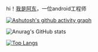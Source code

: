 hi！[我是阿东](https://justkids.top/)，一位android工程师




[![Ashutosh's github activity graph](https://github-readme-activity-graph.cyclic.app/graph?username=justkids2018&theme=github-compact)](https://github.com/ashutosh00710/github-readme-activity-graph)


![Anurag's GitHub stats](https://github-readme-stats.vercel.app/api?username=justkids2018&show_icons=true&theme=merko)



[![Top Langs](https://github-readme-stats.vercel.app/api/top-langs/?username=justkids2018)](https://github.com/anuraghazra/github-readme-stats)


